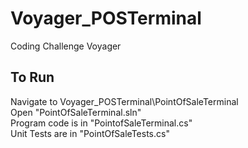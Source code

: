 # Voyager_POSTerminal
Coding Challenge Voyager

## To Run
  Navigate to Voyager_POSTerminal\PointOfSaleTerminal  
  Open "PointOfSaleTerminal.sln"  
  Program code is in "PointofSaleTerminal.cs"  
  Unit Tests are in "PointOfSaleTests.cs"  
